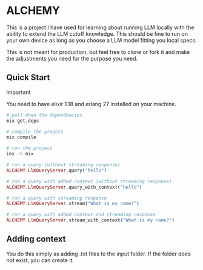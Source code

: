 # ALCHEMY

This is a project I have used for learning about running LLM locally with the ability to extend the LLM cutoff knowledge. This should be fine to run on your own device as long as you choose a LLM model fitting you local specs.

This is not meant for production, but feel free to clone or fork it and make the adjustments you need for the purpose you need.

## Quick Start

> [!IMPORTANT]
> You need to have elixir 1.18 and erlang 27 installed on your machine.

```bash
# pull down the dependencies
mix get.deps
```

```bash
# compile the project
mix compile
```

```bash
# run the project
iex -S mix
```

```elixir
# run a query (without streaming response)
ALCHEMY.LlmQueryServer.query("hello")

# run a query with added context (without streaming response)
ALCHEMY.LlmQueryServer.query_with_context("hello")

# run a query with streaming response
ALCHEMY.LlmQueryServer.stream("What is my name?")

# run a query with added context and streaming response
ALCHEMY.LlmQueryServer.stream_with_context("What is my name?")
```

## Adding context

You do this simply as adding .txt files to the input folder. If the folder does not exist, you can create it.
